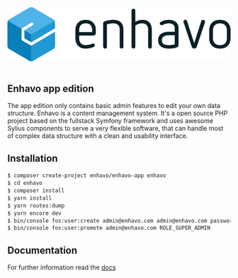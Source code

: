 ![alt text](assets/images/enhavo.svg "enhavo")
<br/>
<br/>

Enhavo app edition
-------------------

The app edition only contains basic admin features to edit your own data structure.
Enhavo is a content management system. It's a open source PHP project based on the fullstack Symfony framework and uses awesome Sylius components
to serve a very flexible software, that can handle most of complex data structure with a clean and usability interface.

Installation
------------

```bash
$ composer create-project enhavo/enhavo-app enhavo
$ cd enhavo
$ composer install
$ yarn install
$ yarn routes:dump
$ yarn encore dev
$ bin/console fos:user:create admin@enhavo.com admin@enhavo.com password
$ bin/console fos:user:promote admin@enhavo.com ROLE_SUPER_ADMIN
```

Documentation
-------------

For further information read the [docs](http://docs.enhavo.org)